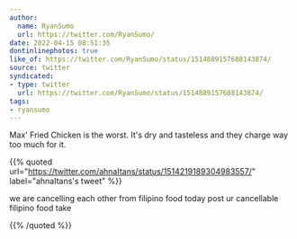 ```yaml
---
author:
  name: RyanSumo
  url: https://twitter.com/RyanSumo/
date: 2022-04-15 08:51:35
dontinlinephotos: true
like_of: https://twitter.com/RyanSumo/status/1514889157688143874/
source: twitter
syndicated:
- type: twitter
  url: https://twitter.com/RyanSumo/status/1514889157688143874/
tags:
- ryansumo
---
```


Max' Fried Chicken is the worst. It's dry and tasteless and they charge way too much for it. 

{{% quoted url="https://twitter.com/ahnaItans/status/1514219189304983557/" label="ahnaItans's tweet" %}}

we are cancelling each other from filipino food today post ur cancellable filipino food take

{{% /quoted %}}